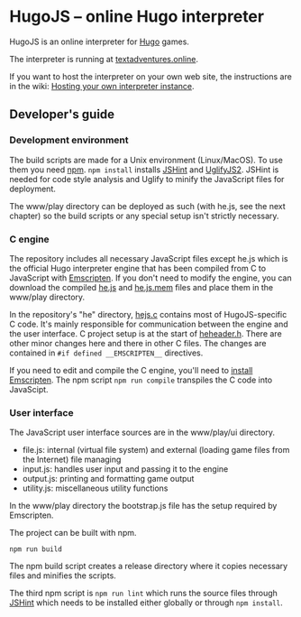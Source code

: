 # HugoJS – online Hugo interpreter

HugoJS is an online interpreter for 
[Hugo](http://ifwiki.org/index.php/Hugo) games.

The interpreter is running at
[textadventures.online](http://textadventures.online).

If you want to host the interpreter on your own web site, the instructions
are in the wiki: 
[Hosting your own interpreter instance](../../wiki/Hosting-your-own-interpreter-instance).


## Developer's guide

### Development environment

The build scripts are made for a Unix environment (Linux/MacOS). To use them
you need [npm](https://www.npmjs.com/). `npm install` installs 
[JSHint](http://jshint.com/) and [UglifyJS2](http://lisperator.net/uglifyjs/).
JSHint is needed for code style analysis and Uglify to minify the JavaScript
files for deployment.

The www/play directory can be deployed as such (with he.js, see the next 
chapter) so the build scripts or any special setup isn't strictly necessary. 


### C engine

The repository includes all necessary JavaScript files except he.js which is the
official Hugo interpreter engine that has been compiled from C to JavaScript
with [Emscripten](http://emscripten.org/). If you don't need to modify the
engine, you can download the compiled [he.js](http://textadventures.online/play/he.js) 
and [he.js.mem](http://textadventures.online/play/he.js.mem) files and place them 
in the www/play directory.

In the repository's "he" directory, [hejs.c](he/hejs.c) contains most of 
HugoJS-specific C code. It's mainly responsible for communication between the 
engine and the user interface. C project setup is at the start of 
[heheader.h](he/heheader.h). There are other minor changes here and there in 
other C files. The changes are contained in `#if defined __EMSCRIPTEN__` directives.

If you need to edit and compile the C engine, you'll need to 
[install Emscripten](http://kripken.github.io/emscripten-site/docs/getting_started/downloads.html).
The npm script `npm run compile` transpiles the C code into JavaScipt. 


### User interface

The JavaScript user interface sources are in the www/play/ui directory.

* file.js: internal (virtual file system) and external (loading game files from
the Internet) file managing
* input.js: handles user input and passing it to the engine
* output.js: printing and formatting game output 
* utility.js: miscellaneous utility functions

In the www/play directory the bootstrap.js file has the setup required by
Emscripten.

The project can be built with npm.

    npm run build
     
The npm build script creates a release directory where it copies necessary 
files and minifies the scripts.

The third npm script is `npm run lint` which runs the source files through
[JSHint](http://jshint.com/) which needs to be installed either globally or 
through `npm install`.
